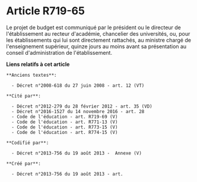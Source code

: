 # Article R719-65

Le projet de budget est communiqué par le président ou le directeur de l'établissement au recteur d'académie, chancelier des
universités, ou, pour les établissements qui lui sont directement rattachés, au ministre chargé de l'enseignement supérieur,
quinze jours au moins avant sa présentation au conseil d'administration de l'établissement.

**Liens relatifs à cet article**

	**Anciens textes**:

	  - Décret n°2008-618 du 27 juin 2008 - art. 12 (VT)

	**Cité par**:

	  - Décret n°2012-279 du 28 février 2012 - art. 35 (VD)
	  - Décret n°2016-1527 du 14 novembre 2016 - art. 28
	  - Code de l'éducation - art. R719-69 (V)
	  - Code de l'éducation - art. R771-13 (V)
	  - Code de l'éducation - art. R773-15 (V)
	  - Code de l'éducation - art. R774-15 (V)

	**Codifié par**:

	  - Décret n°2013-756 du 19 août 2013 -  Annexe (V)

	**Créé par**:

	  - Décret n°2013-756 du 19 août 2013 - art.
